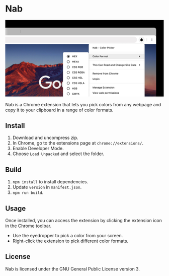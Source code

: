 # Nab

![Screenshot](./docs/assets/screenshot.jpg?raw=true)

Nab is a Chrome extension that lets you pick colors from any webpage and copy it to your clipboard in a range of color formats.

## Install

1. Download and uncompress zip.
2. In Chrome, go to the extensions page at `chrome://extensions/`.
3. Enable Developer Mode.
4. Choose `Load Unpacked` and select the folder.

## Build

1. `npm install` to install dependencies.
2. Update `version` in `manifest.json`.
3. `npm run build`.

## Usage

Once installed, you can access the extension by clicking the extension icon in the Chrome toolbar.

- Use the eyedropper to pick a color from your screen.
- Right-click the extension to pick different color formats.

## License

Nab is licensed under the GNU General Public License version 3.